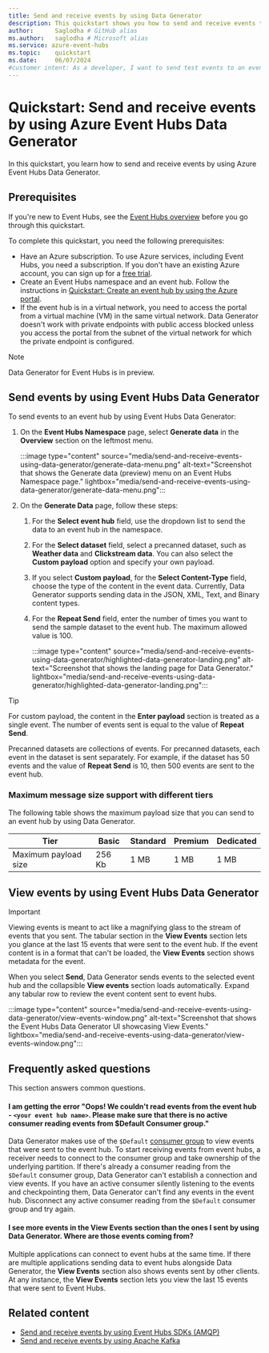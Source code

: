 ```yaml
---
title: Send and receive events by using Data Generator
description: This quickstart shows you how to send and receive events to an Azure event hub by using Data Generator in the Azure portal.
author:      Saglodha # GitHub alias
ms.author:   saglodha # Microsoft alias
ms.service: azure-event-hubs
ms.topic:    quickstart
ms.date:     06/07/2024
#customer intent: As a developer, I want to send test events to an event hub in Azure Event Hubs and receive or view them.
---
```


# Quickstart: Send and receive events by using Azure Event Hubs Data Generator

In this quickstart, you learn how to send and receive events by using Azure Event Hubs Data Generator.

## Prerequisites

If you're new to Event Hubs, see the [Event Hubs overview](event-hubs-about.md) before you go through this quickstart.

To complete this quickstart, you need the following prerequisites:

- Have an Azure subscription. To use Azure services, including Event Hubs, you need a subscription. If you don't have an existing Azure account, you can sign up for a [free trial](https://azure.microsoft.com/free/?WT.mc_id=A261C142F).
- Create an Event Hubs namespace and an event hub. Follow the instructions in [Quickstart: Create an event hub by using the Azure portal](event-hubs-create.md).
- If the event hub is in a virtual network, you need to access the portal from a virtual machine (VM) in the same virtual network. Data Generator doesn't work with private endpoints with public access blocked unless you access the portal from the subnet of the virtual network for which the private endpoint is configured.

> [!NOTE]
> Data Generator for Event Hubs is in preview.

## Send events by using Event Hubs Data Generator

To send events to an event hub by using Event Hubs Data Generator:

1. On the **Event Hubs Namespace** page, select **Generate data** in the **Overview** section on the leftmost menu.

   :::image type="content" source="media/send-and-receive-events-using-data-generator/generate-data-menu.png" alt-text="Screenshot that shows the Generate data (preview) menu on an Event Hubs Namespace page." lightbox="media/send-and-receive-events-using-data-generator/generate-data-menu.png":::

1. On the **Generate Data** page, follow these steps:
   1. For the **Select event hub** field, use the dropdown list to send the data to an event hub in the namespace.
   1. For the **Select dataset** field, select a precanned dataset, such as **Weather data** and **Clickstream data**. You can also select the **Custom payload** option and specify your own payload.  
   1. If you select **Custom payload**, for the **Select Content-Type** field, choose the type of the content in the event data. Currently, Data Generator supports sending data in the JSON, XML, Text, and Binary content types.
   1. For the **Repeat Send** field, enter the number of times you want to send the sample dataset to the event hub. The maximum allowed value is 100.

       :::image type="content" source="media/send-and-receive-events-using-data-generator/highlighted-data-generator-landing.png" alt-text="Screenshot that shows the landing page for Data Generator." lightbox="media/send-and-receive-events-using-data-generator/highlighted-data-generator-landing.png":::

> [!TIP]
> For custom payload, the content in the **Enter payload** section is treated as a single event. The number of events sent is equal to the value of **Repeat Send**.
>
> Precanned datasets are collections of events. For precanned datasets, each event in the dataset is sent separately. For example, if the dataset has 50 events and the value of **Repeat Send** is 10, then 500 events are sent to the event hub.

### Maximum message size support with different tiers

The following table shows the maximum payload size that you can send to an event hub by using Data Generator.

| Tier | Basic | Standard | Premium | Dedicated |
|--|--|--|--|--|
| Maximum payload size| 256 Kb | 1 MB | 1 MB | 1 MB |

## View events by using Event Hubs Data Generator

> [!IMPORTANT]
> Viewing events is meant to act like a magnifying glass to the stream of events that you sent. The tabular section in the **View Events** section lets you glance at the last 15 events that were sent to the event hub. If the event content is in a format that can't be loaded, the **View Events** section shows metadata for the event.

When you select **Send**, Data Generator sends events to the selected event hub and the collapsible **View events** section loads automatically. Expand any tabular row to review the event content sent to event hubs.

:::image type="content" source="media/send-and-receive-events-using-data-generator/view-events-window.png" alt-text="Screenshot that shows the Event Hubs Data Generator UI showcasing View Events." lightbox="media/send-and-receive-events-using-data-generator/view-events-window.png":::

## Frequently asked questions

This section answers common questions.

#### I am getting the error "Oops! We couldn't read events from the event hub - `<your event hub name>`. Please make sure that there is no active consumer reading events from $Default Consumer group."

   Data Generator makes use of the `$Default` [consumer group](event-hubs-features.md) to view events that were sent to the event hub. To start receiving events from event hubs, a receiver needs to connect to the consumer group and take ownership of the underlying partition. If there's already a consumer reading from the `$Default` consumer group, Data Generator can't establish a connection and view events. If you have an active consumer silently listening to the events and checkpointing them, Data Generator can't find any events in the event hub. Disconnect any active consumer reading from the `$Default` consumer group and try again.

#### I see more events in the View Events section than the ones I sent by using Data Generator. Where are those events coming from?

   Multiple applications can connect to event hubs at the same time. If there are multiple applications sending data to event hubs alongside Data Generator, the **View Events** section also shows events sent by other clients. At any instance, the **View Events** section lets you view the last 15 events that were sent to Event Hubs.

## Related content

- [Send and receive events by using Event Hubs SDKs (AMQP)](event-hubs-dotnet-standard-getstarted-send.md)
- [Send and receive events by using Apache Kafka](event-hubs-quickstart-kafka-enabled-event-hubs.md)
